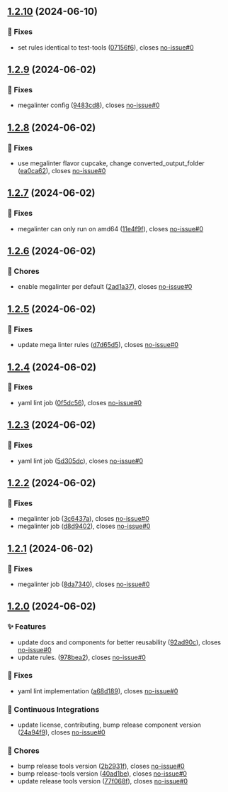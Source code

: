 ## [1.2.10](https://gitlab.moselwal.io/devops/ci-cd-components/lint-tools/compare/1.2.9...1.2.10) (2024-06-10)

### :bug: Fixes

* set rules identical to test-tools ([07156f6](https://gitlab.moselwal.io/devops/ci-cd-components/lint-tools/commit/07156f66d369d87a938f1ebe4c597c4fd317a5f7)), closes [no-issue#0](https://gitlab.moselwal.io/devops/no-issue/issues/0)

## [1.2.9](https://gitlab.moselwal.io/devops/ci-cd-components/lint-tools/compare/1.2.8...1.2.9) (2024-06-02)

### :bug: Fixes

* megalinter config ([9483cd8](https://gitlab.moselwal.io/devops/ci-cd-components/lint-tools/commit/9483cd814022b92a92d4fdecf5623ecdb08554a2)), closes [no-issue#0](https://gitlab.moselwal.io/devops/no-issue/issues/0)

## [1.2.8](https://gitlab.moselwal.io/devops/ci-cd-components/lint-tools/compare/1.2.7...1.2.8) (2024-06-02)

### :bug: Fixes

* use megalinter flavor cupcake, change converted_output_folder ([ea0ca62](https://gitlab.moselwal.io/devops/ci-cd-components/lint-tools/commit/ea0ca62d57e6d0a42992e03ae5162bd03fd77ab2)), closes [no-issue#0](https://gitlab.moselwal.io/devops/no-issue/issues/0)

## [1.2.7](https://gitlab.moselwal.io/devops/ci-cd-components/lint-tools/compare/1.2.6...1.2.7) (2024-06-02)

### :bug: Fixes

* megalinter can only run on amd64 ([11e4f9f](https://gitlab.moselwal.io/devops/ci-cd-components/lint-tools/commit/11e4f9f08845a3cc8a405d8a33a084e2ab9a93d4)), closes [no-issue#0](https://gitlab.moselwal.io/devops/no-issue/issues/0)

## [1.2.6](https://gitlab.moselwal.io/devops/ci-cd-components/lint-tools/compare/1.2.5...1.2.6) (2024-06-02)

### :repeat: Chores

* enable megalinter per default ([2ad1a37](https://gitlab.moselwal.io/devops/ci-cd-components/lint-tools/commit/2ad1a37b2b50f5a1f59f754c1d0b13dd6f91b13a)), closes [no-issue#0](https://gitlab.moselwal.io/devops/no-issue/issues/0)

## [1.2.5](https://gitlab.moselwal.io/devops/ci-cd-components/lint-tools/compare/1.2.4...1.2.5) (2024-06-02)

### :bug: Fixes

* update mega linter rules ([d7d65d5](https://gitlab.moselwal.io/devops/ci-cd-components/lint-tools/commit/d7d65d51eeff8e66fb3b51188044b63aa4d224c6)), closes [no-issue#0](https://gitlab.moselwal.io/devops/no-issue/issues/0)

## [1.2.4](https://gitlab.moselwal.io/devops/ci-cd-components/lint-tools/compare/1.2.3...1.2.4) (2024-06-02)

### :bug: Fixes

* yaml lint job ([0f5dc56](https://gitlab.moselwal.io/devops/ci-cd-components/lint-tools/commit/0f5dc566689fe3f8e84fd6d4b2fecf6ee0676130)), closes [no-issue#0](https://gitlab.moselwal.io/devops/no-issue/issues/0)

## [1.2.3](https://gitlab.moselwal.io/devops/ci-cd-components/lint-tools/compare/1.2.2...1.2.3) (2024-06-02)

### :bug: Fixes

* yaml lint job ([5d305dc](https://gitlab.moselwal.io/devops/ci-cd-components/lint-tools/commit/5d305dc3a799964969df2b93ab30bc11ef01dfa8)), closes [no-issue#0](https://gitlab.moselwal.io/devops/no-issue/issues/0)

## [1.2.2](https://gitlab.moselwal.io/devops/ci-cd-components/lint-tools/compare/1.2.1...1.2.2) (2024-06-02)

### :bug: Fixes

* megalinter job ([3c6437a](https://gitlab.moselwal.io/devops/ci-cd-components/lint-tools/commit/3c6437a4483f09520f9795f6994b1d3406df0e21)), closes [no-issue#0](https://gitlab.moselwal.io/devops/no-issue/issues/0)
* megalinter job ([d8d9402](https://gitlab.moselwal.io/devops/ci-cd-components/lint-tools/commit/d8d94026032828c23501c23de4be39659777c98e)), closes [no-issue#0](https://gitlab.moselwal.io/devops/no-issue/issues/0)

## [1.2.1](https://gitlab.moselwal.io/devops/ci-cd-components/lint-tools/compare/1.2.0...1.2.1) (2024-06-02)

### :bug: Fixes

* megalinter job ([8da7340](https://gitlab.moselwal.io/devops/ci-cd-components/lint-tools/commit/8da734082f5d9f11b7f7a9639f71f34302c4f876)), closes [no-issue#0](https://gitlab.moselwal.io/devops/no-issue/issues/0)

## [1.2.0](https://gitlab.moselwal.io/devops/ci-cd-components/lint-tools/compare/1.1.8...1.2.0) (2024-06-02)

### :sparkles: Features

* update docs and components for better reusability ([92ad90c](https://gitlab.moselwal.io/devops/ci-cd-components/lint-tools/commit/92ad90c4000b528cee3297cedced90b78ed0a05a)), closes [no-issue#0](https://gitlab.moselwal.io/devops/no-issue/issues/0)
* update rules. ([978bea2](https://gitlab.moselwal.io/devops/ci-cd-components/lint-tools/commit/978bea28694530bc3bb925ad00a0412c954aa16f)), closes [no-issue#0](https://gitlab.moselwal.io/devops/no-issue/issues/0)

### :bug: Fixes

* yaml lint implementation ([a68d189](https://gitlab.moselwal.io/devops/ci-cd-components/lint-tools/commit/a68d18993d92e3a23c4e37377f1396650fa471d4)), closes [no-issue#0](https://gitlab.moselwal.io/devops/no-issue/issues/0)

### :repeat: Continuous Integrations

* update license, contributing, bump release component version ([24a94f9](https://gitlab.moselwal.io/devops/ci-cd-components/lint-tools/commit/24a94f91cf44ad4e85aa2e58477c9b40fb114b3d)), closes [no-issue#0](https://gitlab.moselwal.io/devops/no-issue/issues/0)

### :repeat: Chores

* bump release tools version ([2b2931f](https://gitlab.moselwal.io/devops/ci-cd-components/lint-tools/commit/2b2931fb64382bb77dac973c8ff8a0c3be1f73cc)), closes [no-issue#0](https://gitlab.moselwal.io/devops/no-issue/issues/0)
* bump release-tools version ([40ad1be](https://gitlab.moselwal.io/devops/ci-cd-components/lint-tools/commit/40ad1be43c7ebeb91110761562777d61a19f469d)), closes [no-issue#0](https://gitlab.moselwal.io/devops/no-issue/issues/0)
* update release tools version ([77f068f](https://gitlab.moselwal.io/devops/ci-cd-components/lint-tools/commit/77f068fefee2570faaa6091a58aca5b206532374)), closes [no-issue#0](https://gitlab.moselwal.io/devops/no-issue/issues/0)
